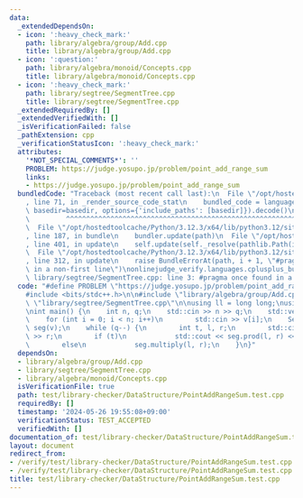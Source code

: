 ```yaml
---
data:
  _extendedDependsOn:
  - icon: ':heavy_check_mark:'
    path: library/algebra/group/Add.cpp
    title: library/algebra/group/Add.cpp
  - icon: ':question:'
    path: library/algebra/monoid/Concepts.cpp
    title: library/algebra/monoid/Concepts.cpp
  - icon: ':heavy_check_mark:'
    path: library/segtree/SegmentTree.cpp
    title: library/segtree/SegmentTree.cpp
  _extendedRequiredBy: []
  _extendedVerifiedWith: []
  _isVerificationFailed: false
  _pathExtension: cpp
  _verificationStatusIcon: ':heavy_check_mark:'
  attributes:
    '*NOT_SPECIAL_COMMENTS*': ''
    PROBLEM: https://judge.yosupo.jp/problem/point_add_range_sum
    links:
    - https://judge.yosupo.jp/problem/point_add_range_sum
  bundledCode: "Traceback (most recent call last):\n  File \"/opt/hostedtoolcache/Python/3.12.3/x64/lib/python3.12/site-packages/onlinejudge_verify/documentation/build.py\"\
    , line 71, in _render_source_code_stat\n    bundled_code = language.bundle(stat.path,\
    \ basedir=basedir, options={'include_paths': [basedir]}).decode()\n          \
    \         ^^^^^^^^^^^^^^^^^^^^^^^^^^^^^^^^^^^^^^^^^^^^^^^^^^^^^^^^^^^^^^^^^^^^^^^^^^^^^^^^^\n\
    \  File \"/opt/hostedtoolcache/Python/3.12.3/x64/lib/python3.12/site-packages/onlinejudge_verify/languages/cplusplus.py\"\
    , line 187, in bundle\n    bundler.update(path)\n  File \"/opt/hostedtoolcache/Python/3.12.3/x64/lib/python3.12/site-packages/onlinejudge_verify/languages/cplusplus_bundle.py\"\
    , line 401, in update\n    self.update(self._resolve(pathlib.Path(included), included_from=path))\n\
    \  File \"/opt/hostedtoolcache/Python/3.12.3/x64/lib/python3.12/site-packages/onlinejudge_verify/languages/cplusplus_bundle.py\"\
    , line 312, in update\n    raise BundleErrorAt(path, i + 1, \"#pragma once found\
    \ in a non-first line\")\nonlinejudge_verify.languages.cplusplus_bundle.BundleErrorAt:\
    \ library/segtree/SegmentTree.cpp: line 3: #pragma once found in a non-first line\n"
  code: "#define PROBLEM \"https://judge.yosupo.jp/problem/point_add_range_sum\"\n\
    #include <bits/stdc++.h>\n\n#include \"library/algebra/group/Add.cpp\"\n#include\
    \ \"library/segtree/SegmentTree.cpp\"\n\nusing ll = long long;\nusing G = GroupAdd<ll>;\n\
    \nint main() {\n    int n, q;\n    std::cin >> n >> q;\n    std::vector<ll> v(n);\n\
    \    for (int i = 0; i < n; i++)\n        std::cin >> v[i];\n    SegmentTree<G>\
    \ seg(v);\n    while (q--) {\n        int t, l, r;\n        std::cin >> t >> l\
    \ >> r;\n        if (t)\n            std::cout << seg.prod(l, r) << \"\\n\";\n\
    \        else\n            seg.multiply(l, r);\n    }\n}"
  dependsOn:
  - library/algebra/group/Add.cpp
  - library/segtree/SegmentTree.cpp
  - library/algebra/monoid/Concepts.cpp
  isVerificationFile: true
  path: test/library-checker/DataStructure/PointAddRangeSum.test.cpp
  requiredBy: []
  timestamp: '2024-05-26 19:55:08+09:00'
  verificationStatus: TEST_ACCEPTED
  verifiedWith: []
documentation_of: test/library-checker/DataStructure/PointAddRangeSum.test.cpp
layout: document
redirect_from:
- /verify/test/library-checker/DataStructure/PointAddRangeSum.test.cpp
- /verify/test/library-checker/DataStructure/PointAddRangeSum.test.cpp.html
title: test/library-checker/DataStructure/PointAddRangeSum.test.cpp
---
```

